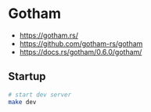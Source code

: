 # Gotham

- https://gotham.rs/
- https://github.com/gotham-rs/gotham
- https://docs.rs/gotham/0.6.0/gotham/

## Startup

```bash
# start dev server
make dev
```
